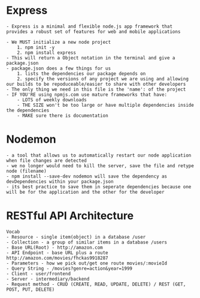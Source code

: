 # Express
    - Express is a minimal and flexible node.js app framework that provides a robust set of features for web and mobile applications
    
    - We MUST initialize a new node project
        1. npm init -y
        2. npm install express
    - This will return a Object notation in the terminal and give a package.json 
    - package.json does a few things for us
        1. lists the dependencies our package depends on
        2. specify the versions of any project we are using and allowing our builds to be repoduceable/easier to share with other developers
    - The only thing we need in this file is the 'name': of the project
    - IF YOU'RE using npmjs.com use mature frameworks that have:
        - LOTS of weekly downloads 
        - THE SIZE won't be too large or have multiple dependencies inside the dependencies
        - MAKE sure there is documentation

# Nodemon
    - a tool that allows us to automatically restart our node application when file changes are detected
    - we no longer would need to kill the server, save the file and retype node (filename)
    - npm install --save-dev nodemon will save the dependency as devDependencies within your package.json
    - its best practice to save them in seperate dependencies because one will be for the application and the other for the developer

# RESTful API Architecture
    Vocab
    - Resource - single item(object) in a database /user
    - Collection - a group of similar items in a database /users
    - Base URL(Root) - http://amazon.com
    - API Endpoint - base URL plus a route http://amazon.com/movies/fhckas9918287
    - Parameters - how we pick out/get one route movies/:movieId
    - Query String - /movies?genre=action&year=1999
    - Client - user/frontend
    - Server - intermediary/backend
    - Request method - CRUD (CREATE, READ, UPDATE, DELETE) / REST (GET, POST, PUT, DELETE)